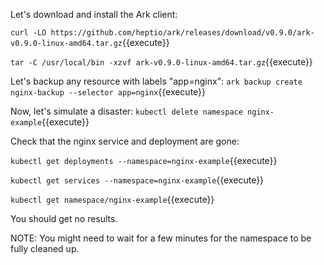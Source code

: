 Let's download and install the Ark client:

`curl -LO https://github.com/heptio/ark/releases/download/v0.9.0/ark-v0.9.0-linux-amd64.tar.gz`{{execute}}

`tar -C /usr/local/bin -xzvf ark-v0.9.0-linux-amd64.tar.gz`{{execute}}

Let's backup any resource with labels "app=nginx": `ark backup create nginx-backup --selector app=nginx`{{execute}}

Now, let's simulate a disaster: `kubectl delete namespace nginx-example`{{execute}}

Check that the nginx service and deployment are gone:

`kubectl get deployments --namespace=nginx-example`{{execute}}

`kubectl get services --namespace=nginx-example`{{execute}}

`kubectl get namespace/nginx-example`{{execute}}

You should get no results.

NOTE: You might need to wait for a few minutes for the namespace to be fully cleaned up.
